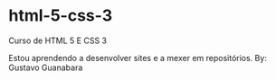 # html-5-css-3
 Curso de HTML 5 E CSS 3

Estou aprendendo a desenvolver sites e a mexer em repositórios. By: Gustavo Guanabara 